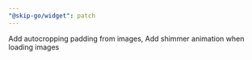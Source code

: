 ```yaml
---
"@skip-go/widget": patch
---
```


Add autocropping padding from images, Add shimmer animation when loading images
